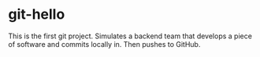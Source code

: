 # git-hello
This is the first git project. Simulates a backend team that develops a piece of software and commits locally in. Then pushes to GitHub.
